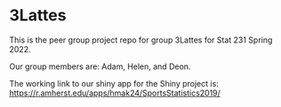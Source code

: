 # 3Lattes

This is the peer group project repo for group 3Lattes for Stat 231 Spring 2022.

Our group members are: Adam, Helen, and Deon.

The working link to our shiny app for the Shiny project is: https://r.amherst.edu/apps/hmak24/SportsStatistics2019/


